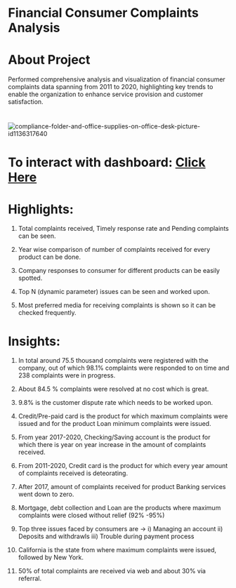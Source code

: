 # Financial Consumer Complaints Analysis

# About Project

Performed comprehensive analysis and visualization of financial consumer complaints data spanning from 2011 to 2020, highlighting key trends to enable the organization to enhance service provision and customer satisfaction.

#
![compliance-folder-and-office-supplies-on-office-desk-picture-id1136317640](https://user-images.githubusercontent.com/121285271/226867485-7c0bfb4a-beb3-44d0-a8e0-87dc3f94e65d.jpg)

# To interact with dashboard: [Click Here](https://public.tableau.com/app/profile/mehak.khurana/viz/FinancialComplaintsDashboard_16723140537360/Dashboard1_1)

# Highlights:

1. Total complaints received, Timely response rate and Pending complaints can be seen.

2. Year wise comparison of number of complaints received for every product can be done.

3. Company responses to consumer for different products can be easily spotted.

4. Top N (dynamic parameter) issues can be seen and worked upon.

5. Most preferred media for receiving complaints is shown so it can be checked frequently.

# Insights:

1. In total around 75.5 thousand complaints were registered with the company, out of which 98.1% complaints were responded to on time and 238 complaints were in progress.

2. About 84.5 % complaints were resolved at no cost which is great.

3. 9.8% is the customer dispute rate which needs to be worked upon.

4. Credit/Pre-paid card is the product for which maximum complaints were issued and for the product Loan minimum complaints were issued.

5. From year 2017-2020, Checking/Saving account is the product for which there is year on year increase in the amount of complaints received.

6. From 2011-2020, Credit card is the product for which every year amount of complaints received is deteorating.

7. After 2017, amount of complaints received for product Banking services went down to zero.

8. Mortgage, debt collection and Loan are the products where maximum complaints were closed without relief (92% -95%)

9. Top three issues faced by consumers are -> i) Managing an account ii) Deposits and withdrawls iii) Trouble during payment process

10. California is the state from where maximum complaints were issued, followed by New York.

11. 50% of total complaints are received via web and about 30% via referral.
